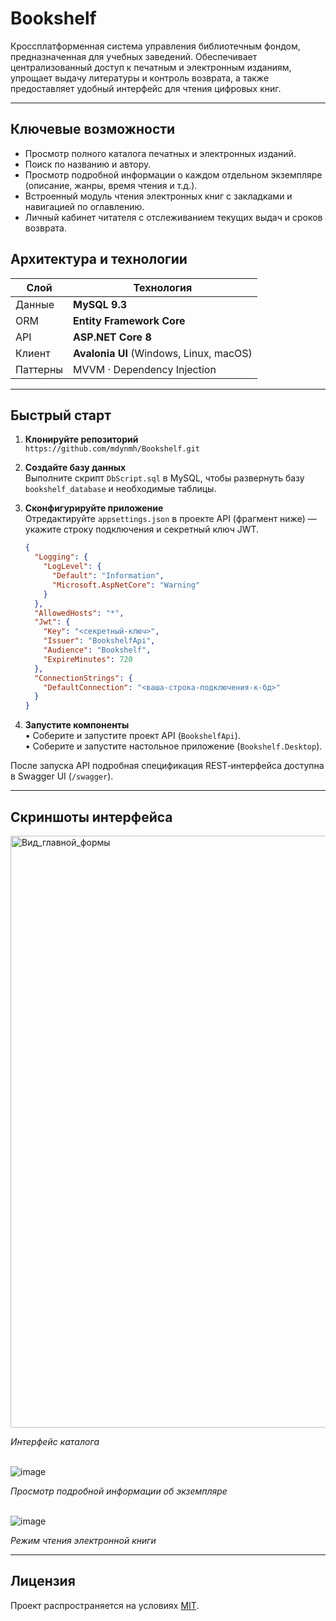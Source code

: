 # Bookshelf

Кроссплатформенная система управления библиотечным фондом, предназначенная для учебных заведений. Обеспечивает централизованный доступ к печатным и электронным изданиям, упрощает выдачу литературы и контроль возврата, а также предоставляет удобный интерфейс для чтения цифровых книг.

---

## Ключевые возможности
- Просмотр полного каталога печатных и электронных изданий.
- Поиск по названию и автору.
- Просмотр подробной информации о каждом отдельном экземпляре (описание, жанры, время чтения и т.д.).
- Встроенный модуль чтения электронных книг с закладками и навигацией по оглавлению.
- Личный кабинет читателя с отслеживанием текущих выдач и сроков возврата.

## Архитектура и технологии
| Слой        | Технология                                   |
|-------------|----------------------------------------------|
| Данные      | **MySQL 9.3**                                  |
| ORM         | **Entity Framework Core**                    |
| API         | **ASP.NET Core 8**                           |
| Клиент      | **Avalonia UI** (Windows, Linux, macOS)      |
| Паттерны    | MVVM · Dependency Injection                  |

---

## Быстрый старт
1. **Клонируйте репозиторий**  
   `https://github.com/mdynmh/Bookshelf.git`
2. **Создайте базу данных**  
   Выполните скрипт `DbScript.sql` в MySQL, чтобы развернуть базу `bookshelf_database` и необходимые таблицы.
3. **Сконфигурируйте приложение**  
   Отредактируйте `appsettings.json` в проекте API (фрагмент ниже) — укажите строку подключения и секретный ключ JWT.

   ```json
   {
     "Logging": {
       "LogLevel": {
         "Default": "Information",
         "Microsoft.AspNetCore": "Warning"
       }
     },
     "AllowedHosts": "*",
     "Jwt": {
       "Key": "<секретный‑ключ>",
       "Issuer": "BookshelfApi",
       "Audience": "Bookshelf",
       "ExpireMinutes": 720
     },
     "ConnectionStrings": {
       "DefaultConnection": "<ваша-строка-подключения-к-бд>"
     }
   }
   ```
4. **Запустите компоненты**  
   • Соберите и запустите проект API (`BookshelfApi`).  
   • Соберите и запустите настольное приложение (`Bookshelf.Desktop`).

После запуска API подробная спецификация REST‑интерфейса доступна в Swagger UI (`/swagger`).

---

## Скриншоты интерфейса

<img width="947" alt="Вид_главной_формы" src="https://github.com/user-attachments/assets/76254c17-cd0f-4401-9fa2-b844fb366378" />

*Интерфейс каталога*<br><br>

![image](https://github.com/user-attachments/assets/9ba2e6a4-1f87-4ef0-9019-4ea3ba293404)

*Просмотр подробной информации об экземпляре*<br><br>

![image](https://github.com/user-attachments/assets/876dcaaf-34b7-45fb-8bfa-5503f1d0cccc)

*Режим чтения электронной книги*

---

## Лицензия
Проект распространяется на условиях [MIT](LICENSE).
